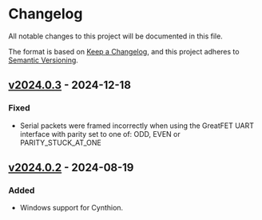 # Changelog

All notable changes to this project will be documented in this file.

The format is based on [Keep a Changelog](https://keepachangelog.com/en/1.1.0/),
and this project adheres to [Semantic Versioning](https://semver.org/spec/v2.0.0.html).

<!--
## [Unreleased]
-->

## [v2024.0.3] - 2024-12-18
### Fixed
* Serial packets were framed incorrectly when using the GreatFET UART interface with parity set to one of: ODD, EVEN or PARITY_STUCK_AT_ONE


## [v2024.0.2] - 2024-08-19
### Added
* Windows support for Cynthion.


[Unreleased]: https://github.com/greatscottgadgets/libgreat/compare/v2024.0.3...HEAD
[v2024.0.3]: https://github.com/greatscottgadgets/libgreat/compare/v2024.0.2...v2024.0.3
[v2024.0.2]: https://github.com/greatscottgadgets/libgreat/compare/v2024.0.1...v2024.0.2
[v2024.0.1]: https://github.com/greatscottgadgets/libgreat/compare/v2024.0.0...v2024.0.1
[v2024.0.0]: https://github.com/greatscottgadgets/libgreat/releases/tag/v2024.0.0
